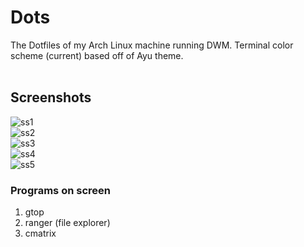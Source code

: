 # Dots
The Dotfiles of my Arch Linux machine running DWM. Terminal color scheme (current) based off of Ayu theme.
<br>
<br>

## Screenshots
![ss1](https://user-images.githubusercontent.com/63923090/114939702-71e6d600-9e5e-11eb-8652-64bf63e51319.png)
<br>
![ss2](https://user-images.githubusercontent.com/63923090/114940934-1c132d80-9e60-11eb-846f-452090e341f3.png)
<br>
![ss3](https://user-images.githubusercontent.com/63923090/114940944-1fa6b480-9e60-11eb-8ac5-c4f1db201c59.png)
<br>
![ss4](https://user-images.githubusercontent.com/63923090/114940947-22090e80-9e60-11eb-998f-5ea10e1874d4.png)
<br>
![ss5](https://user-images.githubusercontent.com/63923090/114943677-fe47c780-9e63-11eb-99b7-2aff8931c7e7.png)
### Programs on screen
1. gtop
2. ranger (file explorer)
3. cmatrix

